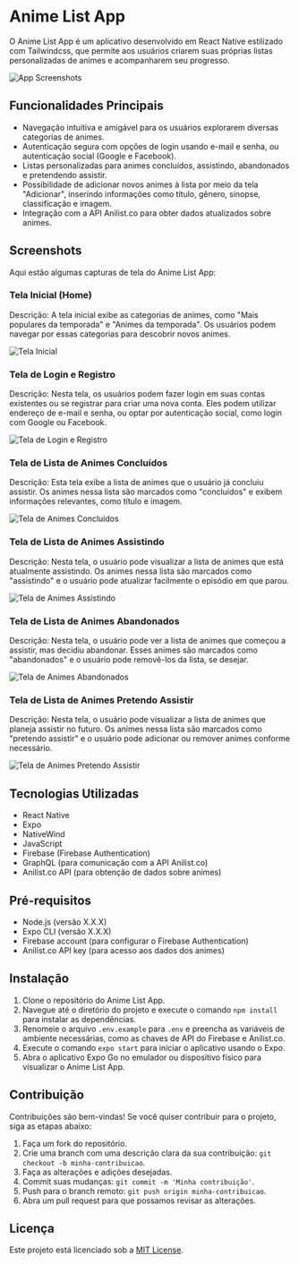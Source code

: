 # Anime List App

O Anime List App é um aplicativo desenvolvido em React Native estilizado com Tailwindcss, que permite aos usuários criarem suas próprias listas personalizadas de animes e acompanharem seu progresso.

![App Screenshots](./assets/1.png)

## Funcionalidades Principais

- Navegação intuitiva e amigável para os usuários explorarem diversas categorias de animes.
- Autenticação segura com opções de login usando e-mail e senha, ou autenticação social (Google e Facebook).
- Listas personalizadas para animes concluídos, assistindo, abandonados e pretendendo assistir.
- Possibilidade de adicionar novos animes à lista por meio da tela "Adicionar", inserindo informações como título, gênero, sinopse, classificação e imagem.
- Integração com a API Anilist.co para obter dados atualizados sobre animes.

## Screenshots

Aqui estão algumas capturas de tela do Anime List App:

### Tela Inicial (Home)

Descrição: A tela inicial exibe as categorias de animes, como "Mais populares da temporada" e "Animes da temporada". Os usuários podem navegar por essas categorias para descobrir novos animes.

![Tela Inicial](./assets/1.png)

### Tela de Login e Registro

Descrição: Nesta tela, os usuários podem fazer login em suas contas existentes ou se registrar para criar uma nova conta. Eles podem utilizar endereço de e-mail e senha, ou optar por autenticação social, como login com Google ou Facebook.

![Tela de Login e Registro](./assets/4.png)

### Tela de Lista de Animes Concluídos

Descrição: Esta tela exibe a lista de animes que o usuário já concluiu assistir. Os animes nessa lista são marcados como "concluídos" e exibem informações relevantes, como título e imagem.

![Tela de Animes Concluídos](./assets/5.png)

### Tela de Lista de Animes Assistindo

Descrição: Nesta tela, o usuário pode visualizar a lista de animes que está atualmente assistindo. Os animes nessa lista são marcados como "assistindo" e o usuário pode atualizar facilmente o episódio em que parou.

![Tela de Animes Assistindo](./assets/2.png)

### Tela de Lista de Animes Abandonados

Descrição: Nesta tela, o usuário pode ver a lista de animes que começou a assistir, mas decidiu abandonar. Esses animes são marcados como "abandonados" e o usuário pode removê-los da lista, se desejar.

![Tela de Animes Abandonados](./assets/3.png)

### Tela de Lista de Animes Pretendo Assistir

Descrição: Nesta tela, o usuário pode visualizar a lista de animes que planeja assistir no futuro. Os animes nessa lista são marcados como "pretendo assistir" e o usuário pode adicionar ou remover animes conforme necessário.

![Tela de Animes Pretendo Assistir](./assets/3.png)

## Tecnologias Utilizadas

- React Native
- Expo
- NativeWind
- JavaScript
- Firebase (Firebase Authentication)
- GraphQL (para comunicação com a API Anilist.co)
- Anilist.co API (para obtenção de dados sobre animes)

## Pré-requisitos

- Node.js (versão X.X.X)
- Expo CLI (versão X.X.X)
- Firebase account (para configurar o Firebase Authentication)
- Anilist.co API key (para acesso aos dados dos animes)

## Instalação

1. Clone o repositório do Anime List App.
2. Navegue até o diretório do projeto e execute o comando `npm install` para instalar as dependências.
3. Renomeie o arquivo `.env.example` para `.env` e preencha as variáveis de ambiente necessárias, como as chaves de API do Firebase e Anilist.co.
4. Execute o comando `expo start` para iniciar o aplicativo usando o Expo.
5. Abra o aplicativo Expo Go no emulador ou dispositivo físico para visualizar o Anime List App.

## Contribuição

Contribuições são bem-vindas! Se você quiser contribuir para o projeto, siga as etapas abaixo:

1. Faça um fork do repositório.
2. Crie uma branch com uma descrição clara da sua contribuição: `git checkout -b minha-contribuicao`.
3. Faça as alterações e adições desejadas.
4. Commit suas mudanças: `git commit -m 'Minha contribuição'`.
5. Push para o branch remoto: `git push origin minha-contribuicao`.
6. Abra um pull request para que possamos revisar as alterações.

## Licença

Este projeto está licenciado sob a [MIT License](https://opensource.org/licenses/MIT).